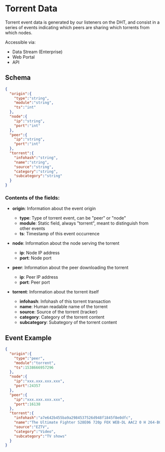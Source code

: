 # Torrent Data

Torrent event data is generated by our listeners on the DHT, and consist in a series of events indicating which peers are sharing which torrents from which nodes.

Accessible via:

* Data Stream (Enterprise)
* Web Portal
* API

## Schema

```json
{
  "origin":{
    "type":"string",
    "module":"string",
    "ts":"int"
  },
  "node":{
    "ip":"string",
    "port":"int"
  },
  "peer":{
    "ip":"string",
    "port":"int"
  },
  "torrent":{
    "infohash":"string",
    "name":"string",
    "source":"string",
    "category":"string",
    "subcategory":"string"
  }
}
```

### Contents of the fields:

* **origin**: Information about the event origin
    * **type**: Type of torrent event, can be "peer" or "node"
    * **module**: Static field, always "torrent", meant to distinguish from other events
    * **ts**: Timestamp of this event occurrence

* **node**: Information about the node serving the torrent
    * **ip**: Node IP address
    * **port**: Node port

* **peer**: Information about the peer downloading the torrent
    * **ip**: Peer IP address
    * **port**: Peer port

* **torrent**: Information about the torrent itself
    * **infohash**: Infohash of this torrent transaction
    * **name**: Human readable name of the torrent
    * **source**: Source of the torrent (tracker)
    * **category**: Category of the torrent content
    * **subcategory**: Subategory of the torrent content

## Event Example

```json
{
  "origin":{
    "type":"peer",
    "module":"torrent",
    "ts":1538666957296
  },
  "node":{
    "ip":"xxx.xxx.xxx.xxx",
    "port":24357
  },
  "peer":{
    "ip":"xxx.xxx.xxx.xxx",
    "port":16138
  },
  "torrent":{
    "infohash":"a7e642b455ba9a2984537526d948f1845f8e0dfc",
    "name":"The Ultimate Fighter S28E06 720p FOX WEB-DL AAC2 0 H 264-BOOP EZTV",
    "source":"EZTV",
    "category":"Video",
    "subcategory":"TV shows"
  }
}
```
